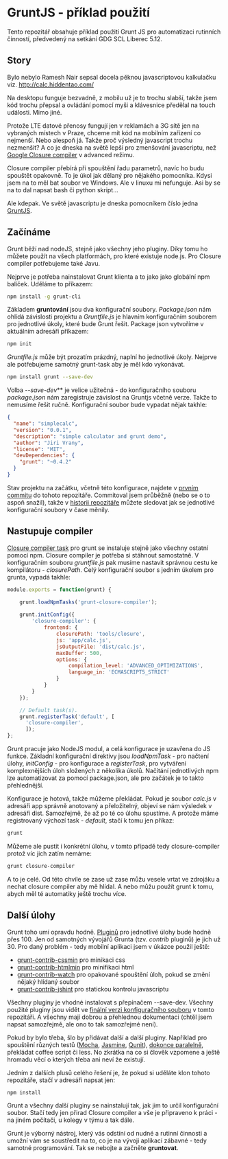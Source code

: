 # GruntJS - příklad použití

Tento repozitář obsahuje příklad použití Grunt JS pro automatizaci rutinních činností, předvedený na 
setkání GDG SCL Liberec 5.12.

## Story
Bylo nebylo Ramesh Nair sepsal docela pěknou javascriptovou kalkulačku viz. http://calc.hiddentao.com/

Na desktopu funguje bezvadně, z mobilu už je to trochu slabší, takže jsem kód trochu přepsal a ovládání pomocí
myši a klávesnice předělal na touch události. Mimo jiné.

Protože LTE datové přenosy fungují jen v reklamách a 3G sítě jen na vybraných místech v Praze, chceme mít kód na mobilním zařízení co nejmenší. Nebo alespoň já. Takže proč výsledný javascript trochu nezmenšit? A co je dneska na světě lepší pro zmenšování javascriptu, než [Google Closure compiler](https://developers.google.com/closure/compiler/?hl=cs) v advanced režimu. 

Closure compiler přebírá při spouštění řadu parametrů, navíc ho budu spouštět opakovně. To je úkol jak dělaný pro nějakého pomocníka. Kdysi jsem na to měl bat soubor ve Windows. Ale v linuxu mi nefunguje. Asi by se na to dal napsat bash či python skript... 

Ale kdepak. Ve světě javascriptu je dneska pomocníkem číslo jedna [GruntJS](http://gruntjs.com/ "Grunt JS").

## Začínáme 

Grunt běží nad nodeJS, stejně jako všechny jeho pluginy. Díky tomu ho můžete použít na všech platformách, pro které existuje node.js. Pro Closure compiler potřebujeme také Javu. 

Nejprve je potřeba nainstalovat Grunt klienta a to jako jako globální npm balíček. Uděláme to příkazem:

```bash
npm install -g grunt-cli
```

Základem __gruntování__ jsou dva konfigurační soubory. _Package.json_ nám ohlídá závislosti projektu a _Gruntfile.js_ je hlavním konfiguračním souborem pro jednotlivé úkoly, které bude Grunt řešit. Package json vytvoříme v aktuálním adresáři příkazem:

```bash
npm init
```

_Gruntfile.js_ může být prozatím prázdný, naplní ho jednotlivé úkoly. Nejprve ale potřebujeme samotný grunt-task aby je měl kdo vykonávat. 

```bash
npm install grunt --save-dev
```

Volba _--save-dev_** je velice užitečná - do konfiguračního souboru _package.json_ nám zaregistruje závislost na Gruntjs včetně verze. Takže to nemusíme řešit ručně. Konfigurační soubor bude vypadat nějak takhle: 

```json
{
  "name": "simplecalc",
  "version": "0.0.1",
  "description": "simple calculator and grunt demo",
  "author": "Jiri Vrany",
  "license": "MIT",
  "devDependencies": {
    "grunt": "~0.4.2"
  }
}
```
Stav projektu na začátku, včetně této konfigurace, najdete v [prvním commitu](https://github.com/jirivrany/gdgscl-grunt-demo/tree/cb973805a5ab2cc814d7be320a47c605a4d59f8b) do tohoto repozitáře. Commitoval jsem průběžně (nebo se o to aspoň snažil), takže v [historii repozitáře](https://github.com/jirivrany/gdgscl-grunt-demo/commits/master) můžete sledovat jak se jednotlivé konfigurační soubory v čase měnily. 

## Nastupuje compiler
[Closure compiler task](https://github.com/gmarty/grunt-closure-compiler) pro grunt se instaluje stejně jako všechny ostatní pomocí npm. Closure compiler je potřeba si stáhnout samostatně. V konfiguračním souboru _gruntfile.js_ pak musíme nastavit správnou cestu ke kompilátoru - _closurePath_. Celý konfigurační soubor s jedním úkolem pro grunta, vypadá takhle: 

```javascript
module.exports = function(grunt) {

    grunt.loadNpmTasks('grunt-closure-compiler');
    
    grunt.initConfig({
        'closure-compiler': {
            frontend: {
                closurePath: 'tools/closure',
                js: 'app/calc.js',
                jsOutputFile: 'dist/calc.js',
                maxBuffer: 500,
                options: {
                    compilation_level: 'ADVANCED_OPTIMIZATIONS',
                    language_in: 'ECMASCRIPT5_STRICT'
                }
            }
        }
    });

    // Default task(s).
    grunt.registerTask('default', [
      'closure-compiler',
      ]);
};
```
Grunt pracuje jako NodeJS modul, a celá konfigurace je uzavřena do JS funkce. Základní konfigurační direktivy jsou _loadNpmTask_ - pro načtení úlohy, _initConfig_ - pro konfigurace a _registerTask_, pro vytváření komplexnějších úloh složených z několika úkolů. Načítání jednotlivých npm lze automatizovat za pomocí package.json, ale pro začátek je to takto přehlednější. 

Konfigurace je hotová, takže můžeme překládat. Pokud je soubor _calc.js_ v adresáři app správně anotovaný a přeložitelný, objeví se nám výsledek v adresáři dist. Samozřejmě, že až po té co úlohu spustíme. A protože máme registrovaný výchozí task - _default_, stačí k tomu jen příkaz:

```bash
grunt
```

Můžeme ale pustit i konkrétní úlohu, v tomto případě tedy closure-compiler protož víc jich zatím nemáme:

```bash
grunt closure-compiler
```

A to je celé. Od této chvíle se zase už zase můžu vesele vrtat ve zdrojáku a nechat closure compiler aby mě hlídal. A nebo můžu použít grunt k tomu, abych měl té automatiky ještě trochu více. 

## Další úlohy

Grunt toho umí opravdu hodně. [Pluginů](http://gruntjs.com/plugins/) pro jednotlivé úlohy bude hodně přes 100. Jen od samotných vývojářů Grunta (tzv. _contrib_ pluginů) je jich už 30. Pro daný problém - tedy mobilní aplikaci jsem v úkázce použil ještě:

* [grunt-contrib-cssmin](https://github.com/gruntjs/grunt-contrib-cssmin) pro minikaci css
* [grunt-contrib-htmlmin](https://github.com/gruntjs/grunt-contrib-htmlmin) pro minifikaci html
* [grunt-contrib-watch](https://github.com/gruntjs/grunt-contrib-watch) pro opakované spouštění úloh, pokud se změní nějaký hlídaný soubor
* [grunt-contrib-jshint](https://github.com/gruntjs/grunt-contrib-jshint)  pro statickou kontrolu javascriptu

Všechny pluginy je vhodné instalovat s přepínačem --save-dev. Všechny použité pluginy jsou vidět ve [finální verzi konfiguračního souboru](https://github.com/jirivrany/gdgscl-grunt-demo/blob/master/Gruntfile.js) v tomto repozitáři. A všechny  mají dobrou a přehlednou dokumentaci (chtěl jsem napsat samozřejmě, ale ono to tak samozřejmé není). 

Pokud by bylo třeba, šlo by přidávat další a další pluginy. Například pro spouštění různých testů ([Mocha](https://github.com/kmiyashiro/grunt-mocha), [Jasmine](https://github.com/gruntjs/grunt-contrib-jasmine), [Qunit](https://github.com/gruntjs/grunt-contrib-qunit)), [dokonce paralelně](https://github.com/sindresorhus/grunt-concurrent), překládat coffee script či less. No zkrátka na co si člověk vzpomene a ještě hromadu věcí o kterých třeba ani neví že existují.

Jedním z dalších plusů celého řešení je, že pokud si uděláte klon tohoto repozitáře, stačí v adresáři napsat jen: 


```bash
npm install
```

Grunt a všechny další pluginy se nainstalují tak, jak jim to určil konfigurační soubor. Stačí tedy jen přirad Closure compiler a vše je připraveno k práci - na jiném počítači, u kolegy v týmu a tak dále. 

Grunt je výborný nástroj, který vás odstíní od nudné a rutinní činnosti a umožní vám se soustředit na to, co je na vývoji aplikací zábavné - tedy samotné programování. Tak se nebojte a začněte __gruntovat__.

